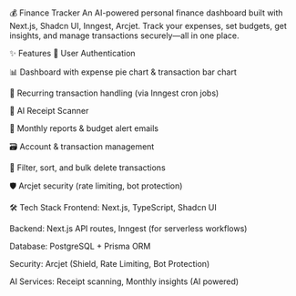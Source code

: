 💰 Finance Tracker
An AI-powered personal finance dashboard built with Next.js, Shadcn UI, Inngest, Arcjet. Track your expenses, set budgets, get insights, and manage transactions securely—all in one place.



✨ Features
🔐 User Authentication

📊 Dashboard with expense pie chart & transaction bar chart

🔄 Recurring transaction handling (via Inngest cron jobs)

🧾 AI Receipt Scanner

📧 Monthly reports & budget alert emails

🗃️ Account & transaction management

🔎 Filter, sort, and bulk delete transactions

🛡️ Arcjet security (rate limiting, bot protection)



🛠️ Tech Stack
Frontend: Next.js, TypeScript, Shadcn UI

Backend: Next.js API routes, Inngest (for serverless workflows)

Database: PostgreSQL + Prisma ORM

Security: Arcjet (Shield, Rate Limiting, Bot Protection)

AI Services: Receipt scanning, Monthly insights (AI powered)

